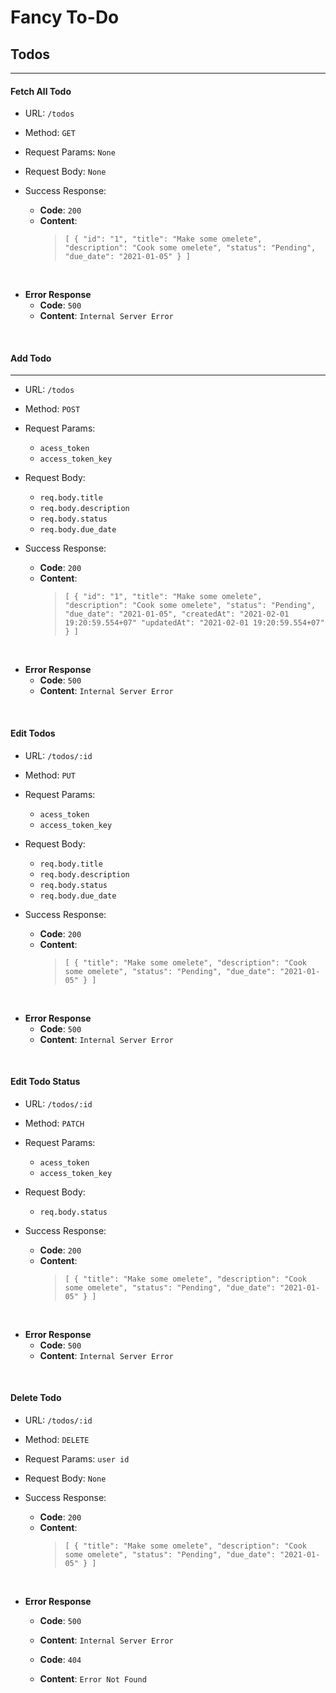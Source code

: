 # Fancy To-Do


## Todos

---

#### Fetch All Todo

* URL: `/todos`

* Method: `GET`

* Request Params: `None`

* Request Body: `None`

* Success Response:

  * **Code**: `200`
  * **Content**:
    >`[
  {
    "id": "1",
    "title": "Make some omelete",
    "description": "Cook some omelete",
    "status": "Pending",
    "due_date": "2021-01-05"
  }
]`

<br>

* **Error Response**
  * **Code**: `500`
  * **Content**: `Internal Server Error`

<br>

#### Add Todo

---

* URL: `/todos`

* Method: `POST`

* Request Params: 
  - `acess_token`
  - `access_token_key`


* Request Body: 
  -   `req.body.title`
  - `req.body.description`
  - `req.body.status`
  - `req.body.due_date`

* Success Response:

  * **Code**: `200`
  * **Content**:
    > `[
  {
    "id": "1",
    "title": "Make some omelete",
    "description": "Cook some omelete",
    "status": "Pending",
    "due_date": "2021-01-05",
    "createdAt": "2021-02-01 19:20:59.554+07"
    "updatedAt": "2021-02-01 19:20:59.554+07"
  }
]`

<br>

* **Error Response**
  * **Code**: `500`
  * **Content**: `Internal Server Error`

<br>

#### Edit Todos

* URL: `/todos/:id`

* Method: `PUT`

* Request Params: 
  - `acess_token`
  - `access_token_key`

* Request Body:
  -   `req.body.title`
  - `req.body.description`
  - `req.body.status`
  - `req.body.due_date`


* Success Response:

  * **Code**: `200`
  * **Content**:
    >`[
  {
    "title": "Make some omelete",
    "description": "Cook some omelete",
    "status": "Pending",
    "due_date": "2021-01-05"
  }
]`

<br>

* **Error Response**
  * **Code**: `500`
  * **Content**: `Internal Server Error`

<br>

#### Edit Todo Status

* URL: `/todos/:id`

* Method: `PATCH`

* Request Params: 
  - `acess_token`
  - `access_token_key`

* Request Body:
  - `req.body.status`


* Success Response:

  * **Code**: `200`
  * **Content**:
    >`[
  {
    "title": "Make some omelete",
    "description": "Cook some omelete",
    "status": "Pending",
    "due_date": "2021-01-05"
  }
]`

<br>

* **Error Response**
  * **Code**: `500`
  * **Content**: `Internal Server Error`

<br>

#### Delete Todo
* URL: `/todos/:id`

* Method: `DELETE`

* Request Params: `user id`

* Request Body: `None`


* Success Response:

  * **Code**: `200`
  * **Content**:
    >`[
  {
    "title": "Make some omelete",
    "description": "Cook some omelete",
    "status": "Pending",
    "due_date": "2021-01-05"
  }
]`

<br>

* **Error Response**
  * **Code**: `500`
  * **Content**: `Internal Server Error`

  * **Code**: `404`
  * **Content**: `Error Not Found`

<br>

